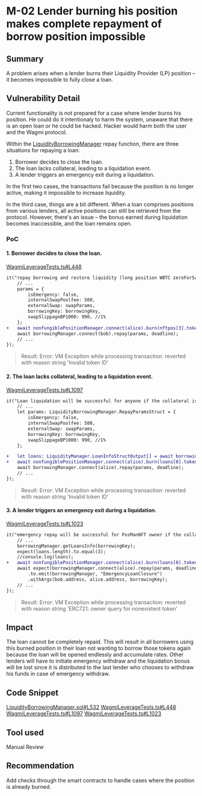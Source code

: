 # M-02 Lender burning his position makes complete repayment of borrow position impossible

## Summary

A problem arises when a lender burns their Liquidity Provider (LP) position – it becomes impossible to fully close a loan.

## Vulnerability Detail

Current functionality is not prepared for a case where lender burns his position. He could do it intentionaly to harm the system, unaware that there is an open loan or he could be hacked. Hacker would harm both the user and the Wagmi protocol.

Within the [LiquidityBorrowingManager](https://github.com/sherlock-audit/2023-10-real-wagmi-OndrejJuda/blob/b94b6255f71511664186a2a843031a872da65ca1/wagmi-leverage/contracts/LiquidityBorrowingManager.sol#L532) repay function, there are three situations for repaying a loan:

1. Borrower decides to close the loan.
2. The loan lacks collateral, leading to a liquidation event.
3. A lender triggers an emergency exit during a liquidation.

In the first two cases, the transactions fail because the position is no longer active, making it impossible to increase liquidity.

In the third case, things are a bit different. When a loan comprises positions from various lenders, all active positions can still be retrieved from the protocol. However, there's an issue – the bonus earned during liquidation becomes inaccessible, and the loan remains open.

### PoC 

#### 1. Borrower decides to close the loan.

[WagmiLeverageTests.ts#L448](https://github.com/sherlock-audit/2023-10-real-wagmi-OndrejJuda/blob/b94b6255f71511664186a2a843031a872da65ca1/wagmi-leverage/test/WagmiLeverageTests.ts#L448)

```diff
it("repay borrowing and restore liquidity (long position WBTC zeroForSaleToken = false) will be successful", async () => {
    // ...
    params = {
        isEmergency: false,
        internalSwapPoolfee: 500,
        externalSwap: swapParams,
        borrowingKey: borrowingKey,
        swapSlippageBP1000: 990, //1%
    };
+   await nonfungiblePositionManager.connect(alice).burn(nftpos[3].tokenId);
    await borrowingManager.connect(bob).repay(params, deadline);
    // ...
});
```

> Result: Error: VM Exception while processing transaction: reverted with reason string 'Invalid token ID'

#### 2. The loan lacks collateral, leading to a liquidation event.

[WagmiLeverageTests.ts#L1097](https://github.com/sherlock-audit/2023-10-real-wagmi-OndrejJuda/blob/b94b6255f71511664186a2a843031a872da65ca1/wagmi-leverage/test/WagmiLeverageTests.ts#L1097)

```diff
it("Loan liquidation will be successful for anyone if the collateral is depleted", async () => {
    // ...
    let params: LiquidityBorrowingManager.RepayParamsStruct = {
        isEmergency: false,
        internalSwapPoolfee: 500,
        externalSwap: swapParams,
        borrowingKey: borrowingKey,
        swapSlippageBP1000: 990, //1%
    };

+   let loans: LiquidityManager.LoanInfoStructOutput[] = await borrowingManager.getLoansInfo(borrowingKey);
+   await nonfungiblePositionManager.connect(alice).burn(loans[0].tokenId);
    await borrowingManager.connect(alice).repay(params, deadline);
    // ...
});
```

> Result: Error: VM Exception while processing transaction: reverted with reason string 'Invalid token ID'

#### 3. A lender triggers an emergency exit during a liquidation.

[WagmiLeverageTests.ts#L1023](https://github.com/sherlock-audit/2023-10-real-wagmi-OndrejJuda/blob/b94b6255f71511664186a2a843031a872da65ca1/wagmi-leverage/test/WagmiLeverageTests.ts#L1023)

```diff
it("emergency repay will be successful for PosManNFT owner if the collateral is depleted", async () => {
    // ...
    borrowingManager.getLoansInfo(borrowingKey);
    expect(loans.length).to.equal(3);
    //console.log(loans);
+   await nonfungiblePositionManager.connect(alice).burn(loans[0].tokenId);
    await expect(borrowingManager.connect(alice).repay(params, deadline))
        .to.emit(borrowingManager, "EmergencyLoanClosure")
        .withArgs(bob.address, alice.address, borrowingKey);
    // ...
});
```
> Result: Error: VM Exception while processing transaction: reverted with reason string 'ERC721: owner query for nonexistent token'

## Impact

The loan cannot be completely repaid. This will result in all borrowers using this burned position in their loan not wanting to borrow those tokens again because the loan will be opened endlessly and accumulate rates. Other lenders will have to initiate emergency withdraw and the liquidation bonus will be lost since it is distributed to the last lender who chooses to withdraw his funds in case of emergency withdraw.

## Code Snippet

[LiquidityBorrowingManager.sol#L532](https://github.com/sherlock-audit/2023-10-real-wagmi-OndrejJuda/blob/b94b6255f71511664186a2a843031a872da65ca1/wagmi-leverage/contracts/LiquidityBorrowingManager.sol#L532)
[WagmiLeverageTests.ts#L448](https://github.com/sherlock-audit/2023-10-real-wagmi-OndrejJuda/blob/b94b6255f71511664186a2a843031a872da65ca1/wagmi-leverage/test/WagmiLeverageTests.ts#L448)
[WagmiLeverageTests.ts#L1097](https://github.com/sherlock-audit/2023-10-real-wagmi-OndrejJuda/blob/b94b6255f71511664186a2a843031a872da65ca1/wagmi-leverage/test/WagmiLeverageTests.ts#L1097)
[WagmiLeverageTests.ts#L1023](https://github.com/sherlock-audit/2023-10-real-wagmi-OndrejJuda/blob/b94b6255f71511664186a2a843031a872da65ca1/wagmi-leverage/test/WagmiLeverageTests.ts#L1023)

## Tool used

Manual Review

## Recommendation

Add checks through the smart contracts to handle cases where the position is already burned.
